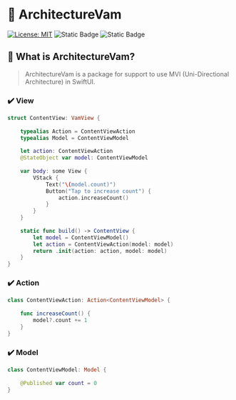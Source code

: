 # 🔄 ArchitectureVam

[![License: MIT](https://img.shields.io/badge/License-MIT-yellow.svg)](https://opensource.org/licenses/MIT)
![Static Badge](https://img.shields.io/badge/iOS-v14-blue)
![Static Badge](https://img.shields.io/badge/Swift-5.4-orange)

## 🤔 What is ArchitectureVam?
> ArchitectureVam is a package for support to use MVI (Uni-Directional Architecture) in SwiftUI.

### ✔️ View
```swift
struct ContentView: VamView {
    
    typealias Action = ContentViewAction
    typealias Model = ContentViewModel
    
    let action: ContentViewAction
    @StateObject var model: ContentViewModel
    
    var body: some View {
        VStack {
            Text("\(model.count)")
            Button("Tap to increase count") {
                action.increaseCount()
            }
        }
    }
    
    static func build() -> ContentView {
        let model = ContentViewModel()
        let action = ContentViewAction(model: model)
        return .init(action: action, model: model)
    }
}
```
### ✔️ Action
```swift
class ContentViewAction: Action<ContentViewModel> {
    
    func increaseCount() {
        model?.count += 1
    }
}
```
### ✔️ Model
```swift
class ContentViewModel: Model {
    
    @Published var count = 0
}
```
